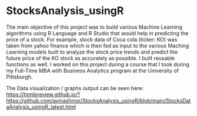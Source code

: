 # StocksAnalysis_usingR
The main objective of this project was to build various Machine Learning algorithms using R Language and R Studio that would help in predicting the price of a stock.
For example, stock data of Coca cola (ticker: KO) was taken from yahoo finance which is then fed as input to the various Maching Learning models built to analyze the stock price trends and predict the future price of the KO stock as accurately as possible. I built reusable functions as well.
I worked on this project during a course that I took during my Full-Time MBA with Business Analytics program at the University of Pittsburgh.


The Data visualization / graphs output can be seen here: https://htmlpreview.github.io/?https://github.com/avinashmsr/StocksAnalysis_usingR/blob/main/StocksDataAnalysis_usingR_latest.html
